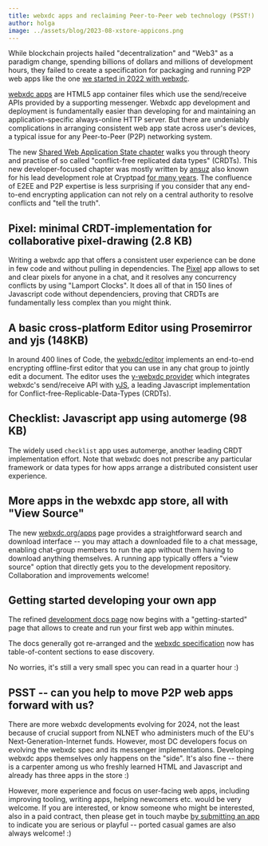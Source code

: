 ```yaml
---
title: webxdc apps and reclaiming Peer-to-Peer web technology (PSST!)
author: holga
image: ../assets/blog/2023-08-xstore-appicons.png
---
```


While blockchain projects hailed "decentralization" and "Web3" as a paradigm change,
spending billions of dollars and millions of development hours, 
they failed to create a specification for packaging and running P2P web apps
like the one [we started in 2022 with webxdc](https://delta.chat/en/2022-06-14-webxdc).

[webxdc apps](https://webxdc.org/apps) are HTML5 app container files
which use the send/receive APIs provided by a supporting messenger.
Webxdc app development and deployment is fundamentally easier 
than developing for and maintaining 
an application-specific always-online HTTP server. 
But there are undeniably complications in arranging 
consistent web app state across user's devices, 
a typical issue for any Peer-to-Peer (P2P) networking system. 

The new [Shared Web Application State chapter](https://webxdc.org/docs/shared_state/index.html) 
walks you through theory and practise 
of so called "conflict-free replicated data types" (CRDTs). 
This new developer-focused chapter was mostly written by [ansuz](https://social.cryptography.dog/@ansuz)
also known for his lead development role at Cryptpad 
[for many years](https://blog.cryptpad.org/2022/12/29/stepping-down/). 
The confluence of E2EE and P2P expertise is less surprising if you consider
that any end-to-end encrypting application can not rely on 
a central authority to resolve conflicts and "tell the truth". 

## Pixel: minimal CRDT-implementation for collaborative pixel-drawing (2.8 KB)

Writing a webxdc app that offers a consistent user experience 
can be done in few code and without pulling in dependencies. 
The [Pixel](https://codeberg.org/webxdc/pixel) app allows 
to set and clear pixels for anyone in a chat,
and it resolves any concurrency conflicts by using "Lamport Clocks". 
It does all of that in 150 lines of Javascript code without dependenciers,
proving that CRDTs are fundamentally less complex than you might think. 

## A basic cross-platform Editor using Prosemirror and yjs (148KB)

In around 400 lines of Code, 
the [webxdc/editor](https://codeberg.org/webxdc/editor/src/branch/main/src) 
implements an end-to-end encrypting offline-first editor
that you can use in any chat group to jointly edit a document. 
The editor uses the [y-webxdc provider](https://www.npmjs.com/package/y-webxdc) 
which integrates webxdc's send/receive API with [yJS](https://yjs.dev/#features),
a leading Javascript implementation for Conflict-free-Replicable-Data-Types (CRDTs). 


## Checklist: Javascript app using automerge (98 KB) 

The widely used `checklist` app uses automerge, 
another leading CRDT implementation effort. 
Note that webxdc does not prescribe any particular framework 
or data types for how apps arrange a distributed consistent user experience. 


## More apps in the webxdc app store, all with "View Source" 

The new [webxdc.org/apps](https://webxdc.org/apps) page 
provides a straightforward search and download interface -- 
you may attach a downloaded file to a chat message, 
enabling chat-group members to run the app 
without them having to download anything themselves. 
A running app typically offers a "view source" option that directly
gets you to the development repository. Collaboration and improvements welcome!

## Getting started developing your own app

The refined [development docs page](https://webxdc.org/docs) 
now begins with a "getting-started" page 
that allows to create and run your first web app within minutes. 

The docs generally got re-arranged and the 
[webxdc specification](https://webxdc.org/docs/spec/index.html)
now has table-of-content sections to ease discovery. 

No worries, it's still a very small spec you can read in a quarter hour :) 


## PSST -- can you help to move P2P web apps forward with us? 

There are more webxdc developments evolving for 2024,
not the least because of crucial support from NLNET
who administers much of the EU's Next-Generation-Internet funds. 
However, most DC developers focus on evolving the webxdc spec and its messenger implementations. 
Developing webxdc apps themselves only happens on the "side". 
It's also fine -- there is a carpenter among us who freshly learned 
HTML and Javascript and already has three apps in the store :)

However, more experience and focus on user-facing web apps,
including improving tooling, writing apps, helping newcomers etc. 
would be very welcome. 
If you are interested, or know someone who might be interested, 
also in a paid contract, then please get in touch maybe 
[by submitting an app](https://codeberg.org/webxdc/xdcget/src/branch/main/SUBMIT.md) 
to indicate you are serious or playful -- ported casual games are also always welcome! :) 

